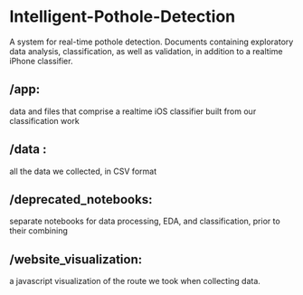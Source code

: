 # Intelligent-Pothole-Detection
A system for real-time pothole detection. Documents containing exploratory data analysis, classification, as well as validation, in addition to a realtime iPhone classifier. 

## /app: 
  data and files that comprise a realtime iOS classifier built from our classification work
  
##  /data :
  all the data we collected, in CSV format

## /deprecated_notebooks: 
  separate notebooks for data processing, EDA, and classification, prior to their combining 

## /website_visualization:
  a javascript visualization of the route we took when collecting data. 
